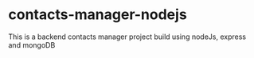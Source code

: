# contacts-manager-nodejs
This is a backend contacts manager project build using nodeJs, express and mongoDB
